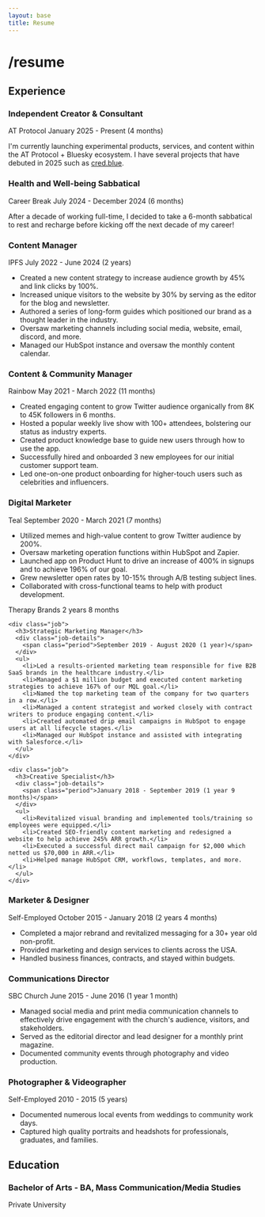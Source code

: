 ```yaml
---
layout: base
title: Resume
---
```


# /resume

<div class="resume">
  <h2>Experience</h2>
  
  <div class="job">
    <h3>Independent Creator & Consultant</h3>
    <div class="job-details">
      <span class="employer">AT Protocol</span>
      <span class="period">January 2025 - Present (4 months)</span>
    </div>
    <p>I'm currently launching experimental products, services, and content within the AT Protocol + Bluesky ecosystem. I have several projects that have debuted in 2025 such as <a href="https://cred.blue" target="_blank">cred.blue</a>.</p>
  </div>
  
  <div class="job sabbatical">
    <h3>Health and Well-being Sabbatical</h3>
    <div class="job-details">
      <span class="employer">Career Break</span>
      <span class="period">July 2024 - December 2024 (6 months)</span>
    </div>
    <p>After a decade of working full-time, I decided to take a 6-month sabbatical to rest and recharge before kicking off the next decade of my career!</p>
  </div>
  
  <div class="job">
    <h3>Content Manager</h3>
    <div class="job-details">
      <span class="employer">IPFS</span>
      <span class="period">July 2022 - June 2024 (2 years)</span>
    </div>
    <ul>
      <li>Created a new content strategy to increase audience growth by 45% and link clicks by 100%.</li>
      <li>Increased unique visitors to the website by 30% by serving as the editor for the blog and newsletter.</li>
      <li>Authored a series of long-form guides which positioned our brand as a thought leader in the industry.</li>
      <li>Oversaw marketing channels including social media, website, email, discord, and more.</li>
      <li>Managed our HubSpot instance and oversaw the monthly content calendar.</li>
    </ul>
  </div>
  
  <div class="job">
    <h3>Content & Community Manager</h3>
    <div class="job-details">
      <span class="employer">Rainbow</span>
      <span class="period">May 2021 - March 2022 (11 months)</span>
    </div>
    <ul>
      <li>Created engaging content to grow Twitter audience organically from 8K to 45K followers in 6 months.</li>
      <li>Hosted a popular weekly live show with 100+ attendees, bolstering our status as industry experts.</li>
      <li>Created product knowledge base to guide new users through how to use the app.</li>
      <li>Successfully hired and onboarded 3 new employees for our initial customer support team.</li>
      <li>Led one-on-one product onboarding for higher-touch users such as celebrities and influencers.</li>
    </ul>
  </div>
  
  <div class="job">
    <h3>Digital Marketer</h3>
    <div class="job-details">
      <span class="employer">Teal</span>
      <span class="period">September 2020 - March 2021 (7 months)</span>
    </div>
    <ul>
      <li>Utilized memes and high-value content to grow Twitter audience by 200%.</li>
      <li>Oversaw marketing operation functions within HubSpot and Zapier.</li>
      <li>Launched app on Product Hunt to drive an increase of 400% in signups and to achieve 196% of our goal.</li>
      <li>Grew newsletter open rates by 10-15% through A/B testing subject lines.</li>
      <li>Collaborated with cross-functional teams to help with product development.</li>
    </ul>
  </div>
  
  <div class="company-group">
    <div class="company-header">
      <span>Therapy Brands</span>
      <span>2 years 8 months</span>
    </div>
    
    <div class="job">
      <h3>Strategic Marketing Manager</h3>
      <div class="job-details">
        <span class="period">September 2019 - August 2020 (1 year)</span>
      </div>
      <ul>
        <li>Led a results-oriented marketing team responsible for five B2B SaaS brands in the healthcare industry.</li>
        <li>Managed a $1 million budget and executed content marketing strategies to achieve 167% of our MQL goal.</li>
        <li>Named the top marketing team of the company for two quarters in a row.</li>
        <li>Managed a content strategist and worked closely with contract writers to produce engaging content.</li>
        <li>Created automated drip email campaigns in HubSpot to engage users at all lifecycle stages.</li>
        <li>Managed our HubSpot instance and assisted with integrating with Salesforce.</li>
      </ul>
    </div>
    
    <div class="job">
      <h3>Creative Specialist</h3>
      <div class="job-details">
        <span class="period">January 2018 - September 2019 (1 year 9 months)</span>
      </div>
      <ul>
        <li>Revitalized visual branding and implemented tools/training so employees were equipped.</li>
        <li>Created SEO-friendly content marketing and redesigned a website to help achieve 245% ARR growth.</li>
        <li>Executed a successful direct mail campaign for $2,000 which netted us $70,000 in ARR.</li>
        <li>Helped manage HubSpot CRM, workflows, templates, and more.</li>
      </ul>
    </div>
  </div>
  
  <div class="job">
    <h3>Marketer & Designer</h3>
    <div class="job-details">
      <span class="employer">Self-Employed</span>
      <span class="period">October 2015 - January 2018 (2 years 4 months)</span>
    </div>
    <ul>
      <li>Completed a major rebrand and revitalized messaging for a 30+ year old non-profit.</li>
      <li>Provided marketing and design services to clients across the USA.</li>
      <li>Handled business finances, contracts, and stayed within budgets.</li>
    </ul>
  </div>
  
  <div class="job">
    <h3>Communications Director</h3>
    <div class="job-details">
      <span class="employer">SBC Church</span>
      <span class="period">June 2015 - June 2016 (1 year 1 month)</span>
    </div>
    <ul>
      <li>Managed social media and print media communication channels to effectively drive engagement with the church's audience, visitors, and stakeholders.</li>
      <li>Served as the editorial director and lead designer for a monthly print magazine.</li>
      <li>Documented community events through photography and video production.</li>
    </ul>
  </div>
  
  <div class="job">
    <h3>Photographer & Videographer</h3>
    <div class="job-details">
      <span class="employer">Self-Employed</span>
      <span class="period">2010 - 2015 (5 years)</span>
    </div>
    <ul>
      <li>Documented numerous local events from weddings to community work days.</li>
      <li>Captured high quality portraits and headshots for professionals, graduates, and families.</li>
    </ul>
  </div>
  
  <h2>Education</h2>
  <div class="education">
    <h3>Bachelor of Arts - BA, Mass Communication/Media Studies</h3>
    <div>Private University</div>
  </div>
</div>